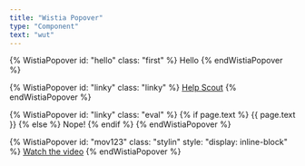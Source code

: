```yaml
---
title: "Wistia Popover"
type: "Component"
text: "wut"
---
```


{% WistiaPopover id: "hello" class: "first" %}
  Hello
{% endWistiaPopover %}



{% WistiaPopover id: "linky" class: "linky" %}
  <a href="https://helpscout.net">Help Scout</a>
{% endWistiaPopover %}



{% WistiaPopover id: "linky" class: "eval" %}
  {% if page.text %}
    {{ page.text }}
  {% else %}
    Nope!
  {% endif %}
{% endWistiaPopover %}



{% WistiaPopover
  id: "mov123"
  class: "stylin"
  style: "display: inline-block"
%}
  <a class="text-link link-caret-right" href="#">Watch the video</a>
{% endWistiaPopover %}
